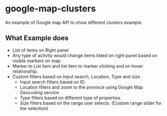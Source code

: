 # google-map-clusters
An example of Google map API to show different clusters example.

## What Example does
- List of items on Right panel
- Any type of activity would change items listed on right panel based on visible markers on map.
- Marker to List item and list item to marker clicking and on hover relationship.
- Custom filters based on Input search, Location, Type and size.
  - Input search filters based on ID.
  - Location filters and zoom to the province using Google Map Geocoding service.
  - Type filters based on different type of properties.
  - Size filters based on the range user selects. (Custom range slider for the selection)
